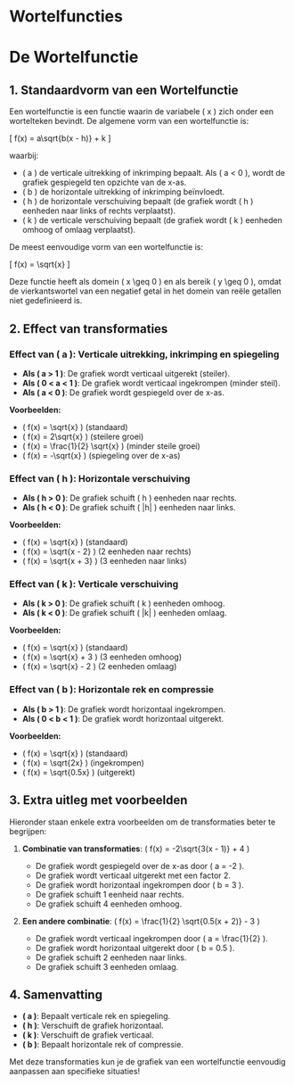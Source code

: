 # Wortelfuncties

# **De Wortelfunctie**

## **1. Standaardvorm van een Wortelfunctie**
Een wortelfunctie is een functie waarin de variabele \( x \) zich onder een wortelteken bevindt. De algemene vorm van een wortelfunctie is:

\[
f(x) = a\sqrt{b(x - h)} + k
\]

waarbij:
- \( a \) de verticale uitrekking of inkrimping bepaalt. Als \( a < 0 \), wordt de grafiek gespiegeld ten opzichte van de x-as.
- \( b \) de horizontale uitrekking of inkrimping beïnvloedt.
- \( h \) de horizontale verschuiving bepaalt (de grafiek wordt \( h \) eenheden naar links of rechts verplaatst).
- \( k \) de verticale verschuiving bepaalt (de grafiek wordt \( k \) eenheden omhoog of omlaag verplaatst).

De meest eenvoudige vorm van een wortelfunctie is:

\[
f(x) = \sqrt{x}
\]

Deze functie heeft als domein \( x \geq 0 \) en als bereik \( y \geq 0 \), omdat de vierkantswortel van een negatief getal in het domein van reële getallen niet gedefinieerd is.

## **2. Effect van transformaties**

### **Effect van \( a \): Verticale uitrekking, inkrimping en spiegeling**
- **Als \( a > 1 \)**: De grafiek wordt verticaal uitgerekt (steiler).
- **Als \( 0 < a < 1 \)**: De grafiek wordt verticaal ingekrompen (minder steil).
- **Als \( a < 0 \)**: De grafiek wordt gespiegeld over de x-as.

**Voorbeelden:**
- \( f(x) = \sqrt{x} \) (standaard)
- \( f(x) = 2\sqrt{x} \) (steilere groei)
- \( f(x) = \frac{1}{2} \sqrt{x} \) (minder steile groei)
- \( f(x) = -\sqrt{x} \) (spiegeling over de x-as)

### **Effect van \( h \): Horizontale verschuiving**
- **Als \( h > 0 \)**: De grafiek schuift \( h \) eenheden naar rechts.
- **Als \( h < 0 \)**: De grafiek schuift \( |h| \) eenheden naar links.

**Voorbeelden:**
- \( f(x) = \sqrt{x} \) (standaard)
- \( f(x) = \sqrt{x - 2} \) (2 eenheden naar rechts)
- \( f(x) = \sqrt{x + 3} \) (3 eenheden naar links)

### **Effect van \( k \): Verticale verschuiving**
- **Als \( k > 0 \)**: De grafiek schuift \( k \) eenheden omhoog.
- **Als \( k < 0 \)**: De grafiek schuift \( |k| \) eenheden omlaag.

**Voorbeelden:**
- \( f(x) = \sqrt{x} \) (standaard)
- \( f(x) = \sqrt{x} + 3 \) (3 eenheden omhoog)
- \( f(x) = \sqrt{x} - 2 \) (2 eenheden omlaag)

### **Effect van \( b \): Horizontale rek en compressie**
- **Als \( b > 1 \)**: De grafiek wordt horizontaal ingekrompen.
- **Als \( 0 < b < 1 \)**: De grafiek wordt horizontaal uitgerekt.

**Voorbeelden:**
- \( f(x) = \sqrt{x} \) (standaard)
- \( f(x) = \sqrt{2x} \) (ingekrompen)
- \( f(x) = \sqrt{0.5x} \) (uitgerekt)

## **3. Extra uitleg met voorbeelden**

Hieronder staan enkele extra voorbeelden om de transformaties beter te begrijpen:

1. **Combinatie van transformaties**: \( f(x) = -2\sqrt{3(x - 1)} + 4 \)
   - De grafiek wordt gespiegeld over de x-as door \( a = -2 \).
   - De grafiek wordt verticaal uitgerekt met een factor 2.
   - De grafiek wordt horizontaal ingekrompen door \( b = 3 \).
   - De grafiek schuift 1 eenheid naar rechts.
   - De grafiek schuift 4 eenheden omhoog.

2. **Een andere combinatie**: \( f(x) = \frac{1}{2} \sqrt{0.5(x + 2)} - 3 \)
   - De grafiek wordt verticaal ingekrompen door \( a = \frac{1}{2} \).
   - De grafiek wordt horizontaal uitgerekt door \( b = 0.5 \).
   - De grafiek schuift 2 eenheden naar links.
   - De grafiek schuift 3 eenheden omlaag.

## **4. Samenvatting**
- **\( a \)**: Bepaalt verticale rek en spiegeling.
- **\( h \)**: Verschuift de grafiek horizontaal.
- **\( k \)**: Verschuift de grafiek verticaal.
- **\( b \)**: Bepaalt horizontale rek of compressie.

Met deze transformaties kun je de grafiek van een wortelfunctie eenvoudig aanpassen aan specifieke situaties!


